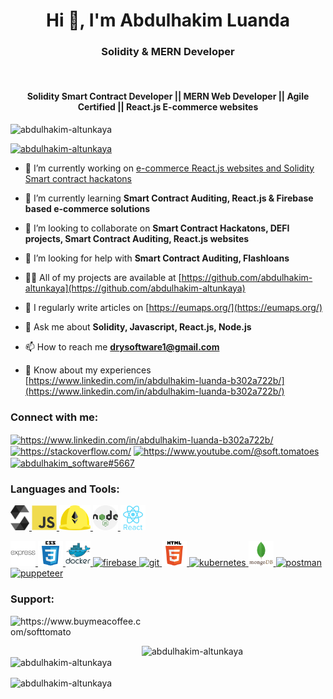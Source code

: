 <h1 align="center">Hi 👋, I'm Abdulhakim Luanda</h1>
<h3 align="center">Solidity & MERN Developer </h3>
<br>
<h4 align="center">Solidity Smart Contract Developer || MERN Web Developer || Agile Certified || React.js E-commerce websites</h4>
<p align="left"> <img src="https://komarev.com/ghpvc/?username=abdulhakim-altunkaya&label=Profile%20views&color=0e75b6&style=flat" alt="abdulhakim-altunkaya" /> </p>

<p align="left"> <a href="https://github.com/ryo-ma/github-profile-trophy"><img src="https://github-profile-trophy.vercel.app/?username=abdulhakim-altunkaya" alt="abdulhakim-altunkaya" /></a> </p>

- 🔭 I’m currently working on [e-commerce React.js websites and Solidity Smart contract hackatons](spalvotakuprine.com)

- 🌱 I’m currently learning **Smart Contract Auditing, React.js & Firebase based e-commerce solutions**

- 👯 I’m looking to collaborate on **Smart Contract Hackatons, DEFI projects, Smart Contract Auditing, React.js websites**

- 🤝 I’m looking for help with **Smart Contract Auditing, Flashloans**

- 👨‍💻 All of my projects are available at [https://github.com/abdulhakim-altunkaya](https://github.com/abdulhakim-altunkaya)

- 📝 I regularly write articles on [https://eumaps.org/](https://eumaps.org/)

- 💬 Ask me about **Solidity, Javascript, React.js, Node.js**

- 📫 How to reach me **drysoftware1@gmail.com**

- 📄 Know about my experiences [https://www.linkedin.com/in/abdulhakim-luanda-b302a722b/](https://www.linkedin.com/in/abdulhakim-luanda-b302a722b/)

<h3 align="left">Connect with me:</h3>
<p align="left">
<a href="https://linkedin.com/in/https://www.linkedin.com/in/abdulhakim-luanda-b302a722b/" target="blank"><img align="center" src="https://raw.githubusercontent.com/rahuldkjain/github-profile-readme-generator/master/src/images/icons/Social/linked-in-alt.svg" alt="https://www.linkedin.com/in/abdulhakim-luanda-b302a722b/" height="30" width="40" /></a>
<a href="https://stackoverflow.com/users/https://stackoverflow.com/" target="blank"><img align="center" src="https://raw.githubusercontent.com/rahuldkjain/github-profile-readme-generator/master/src/images/icons/Social/stack-overflow.svg" alt="https://stackoverflow.com/" height="30" width="40" /></a>
<a href="https://www.youtube.com/c/https://www.youtube.com/@soft.tomatoes" target="blank"><img align="center" src="https://raw.githubusercontent.com/rahuldkjain/github-profile-readme-generator/master/src/images/icons/Social/youtube.svg" alt="https://www.youtube.com/@soft.tomatoes" height="30" width="40" /></a>
<a href="https://discord.gg/abdulhakim_software#5667" target="blank"><img align="center" src="https://raw.githubusercontent.com/rahuldkjain/github-profile-readme-generator/master/src/images/icons/Social/discord.svg" alt="abdulhakim_software#5667" height="30" width="40" /></a>
</p>

<h3 align="left">Languages and Tools:</h3>
<p align="left">
  
<a href="https://docs.soliditylang.org/en/v0.8.17/#" target="_blank" rel="noreferrer"> 
<img src="./solidity.png" alt="solidity" width="30" height="40"/> </a>
<a href="https://developer.mozilla.org/en-US/docs/Web/JavaScript" target="_blank" rel="noreferrer"> 
<img src="https://raw.githubusercontent.com/devicons/devicon/master/icons/javascript/javascript-original.svg" alt="javascript" width="40" height="40"/> </a> 
<a href="https://hardhat.org/docs" target="_blank" rel="noreferrer"> 
<img src="./hardhat.png" alt="solidity" width="50" height="40"/> </a>
<a href="https://nodejs.org" target="_blank" rel="noreferrer"> 
<img src="./nodejs.png" alt="nodejs" width="40" height="40"/> </a>
<a href="https://reactjs.org/" target="_blank" rel="noreferrer"> 
<img src="https://raw.githubusercontent.com/devicons/devicon/master/icons/react/react-original-wordmark.svg" alt="react" width="40" height="40"/> </a> </p>
<a href="https://expressjs.com" target="_blank" rel="noreferrer"> 
<img src="https://raw.githubusercontent.com/devicons/devicon/master/icons/express/express-original-wordmark.svg" alt="express" width="40" height="40"/> </a>  
<a href="https://www.w3schools.com/css/" target="_blank" rel="noreferrer"> 
<img src="https://raw.githubusercontent.com/devicons/devicon/master/icons/css3/css3-original-wordmark.svg" alt="css3" width="40" height="40"/> </a> 
<a href="https://www.docker.com/" target="_blank" rel="noreferrer"> 
<img src="https://raw.githubusercontent.com/devicons/devicon/master/icons/docker/docker-original-wordmark.svg" alt="docker" width="40" height="40"/> </a> 

<a href="https://firebase.google.com/" target="_blank" rel="noreferrer"> 
<img src="https://www.vectorlogo.zone/logos/firebase/firebase-icon.svg" alt="firebase" width="40" height="40"/> </a> 
<a href="https://git-scm.com/" target="_blank" rel="noreferrer"> 
<img src="https://www.vectorlogo.zone/logos/git-scm/git-scm-icon.svg" alt="git" width="40" height="40"/> </a> 
<a href="https://www.w3.org/html/" target="_blank" rel="noreferrer"> 
<img src="https://raw.githubusercontent.com/devicons/devicon/master/icons/html5/html5-original-wordmark.svg" alt="html5" width="40" height="40"/> </a> 
<a href="https://kubernetes.io" target="_blank" rel="noreferrer"> 
<img src="https://www.vectorlogo.zone/logos/kubernetes/kubernetes-icon.svg" alt="kubernetes" width="40" height="40"/> </a> 
<a href="https://www.mongodb.com/" target="_blank" rel="noreferrer"> 
<img src="https://raw.githubusercontent.com/devicons/devicon/master/icons/mongodb/mongodb-original-wordmark.svg" alt="mongodb" width="40" height="40"/> </a> 

<a href="https://postman.com" target="_blank" rel="noreferrer"> 
<img src="https://www.vectorlogo.zone/logos/getpostman/getpostman-icon.svg" alt="postman" width="40" height="40"/> </a> 
<a href="https://github.com/puppeteer/puppeteer" target="_blank" rel="noreferrer"> 
<img src="https://www.vectorlogo.zone/logos/pptrdev/pptrdev-official.svg" alt="puppeteer" width="40" height="40"/> </a> 



<h3 align="left">Support:</h3>
<p><a href="buymeacoff.ee/softtomato"> <img align="left" src="https://cdn.buymeacoffee.com/buttons/v2/default-yellow.png" height="50" width="210" alt="https://www.buymeacoffee.com/softtomato" /></a></p><br><br>


<p><img align="left" src="https://github-readme-stats.vercel.app/api/top-langs?username=abdulhakim-altunkaya&show_icons=true&locale=en&layout=compact" alt="abdulhakim-altunkaya" /></p>

<p>&nbsp;<img align="center" src="https://github-readme-stats.vercel.app/api?username=abdulhakim-altunkaya&show_icons=true&locale=en" alt="abdulhakim-altunkaya" /></p>

<p><img align="center" src="https://github-readme-streak-stats.herokuapp.com/?user=abdulhakim-altunkaya&" alt="abdulhakim-altunkaya" /></p>


